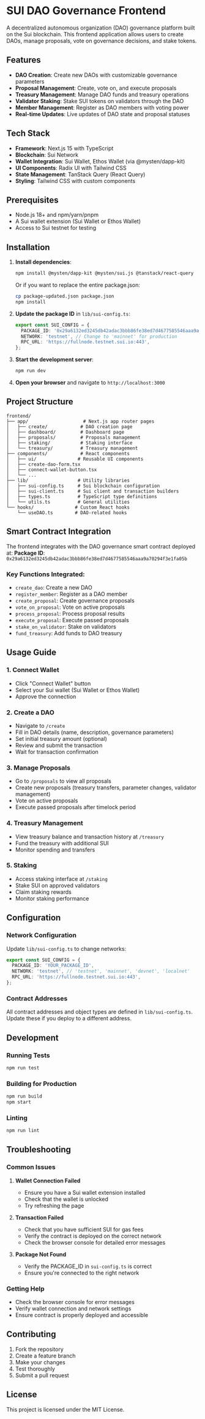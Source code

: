 # SUI DAO Governance Frontend

A decentralized autonomous organization (DAO) governance platform built on the Sui blockchain. This frontend application allows users to create DAOs, manage proposals, vote on governance decisions, and stake tokens.

## Features

- **DAO Creation**: Create new DAOs with customizable governance parameters
- **Proposal Management**: Create, vote on, and execute proposals
- **Treasury Management**: Manage DAO funds and treasury operations
- **Validator Staking**: Stake SUI tokens on validators through the DAO
- **Member Management**: Register as DAO members with voting power
- **Real-time Updates**: Live updates of DAO state and proposal statuses

## Tech Stack

- **Framework**: Next.js 15 with TypeScript
- **Blockchain**: Sui Network
- **Wallet Integration**: Sui Wallet, Ethos Wallet (via @mysten/dapp-kit)
- **UI Components**: Radix UI with Tailwind CSS
- **State Management**: TanStack Query (React Query)
- **Styling**: Tailwind CSS with custom components

## Prerequisites

- Node.js 18+ and npm/yarn/pnpm
- A Sui wallet extension (Sui Wallet or Ethos Wallet)
- Access to Sui testnet for testing

## Installation

1. **Install dependencies**:
   ```bash
   npm install @mysten/dapp-kit @mysten/sui.js @tanstack/react-query
   ```

   Or if you want to replace the entire package.json:
   ```bash
   cp package-updated.json package.json
   npm install
   ```

2. **Update the package ID** in `lib/sui-config.ts`:
   ```typescript
   export const SUI_CONFIG = {
     PACKAGE_ID: '0x29a6132ed3245db42adac3bbb86fe38ed7d4677585546aaa9a70294f3e1fa05b',
     NETWORK: 'testnet', // Change to 'mainnet' for production
     RPC_URL: 'https://fullnode.testnet.sui.io:443',
   };
   ```

3. **Start the development server**:
   ```bash
   npm run dev
   ```

4. **Open your browser** and navigate to `http://localhost:3000`

## Project Structure

```
frontend/
├── app/                    # Next.js app router pages
│   ├── create/            # DAO creation page
│   ├── dashboard/         # Dashboard page
│   ├── proposals/         # Proposals management
│   ├── staking/           # Staking interface
│   └── treasury/          # Treasury management
├── components/            # React components
│   ├── ui/               # Reusable UI components
│   ├── create-dao-form.tsx
│   ├── connect-wallet-button.tsx
│   └── ...
├── lib/                  # Utility libraries
│   ├── sui-config.ts     # Sui blockchain configuration
│   ├── sui-client.ts     # Sui client and transaction builders
│   ├── types.ts          # TypeScript type definitions
│   └── utils.ts          # General utilities
└── hooks/               # Custom React hooks
    └── useDAO.ts        # DAO-related hooks
```

## Smart Contract Integration

The frontend integrates with the DAO governance smart contract deployed at:
**Package ID**: `0x29a6132ed3245db42adac3bbb86fe38ed7d4677585546aaa9a70294f3e1fa05b`

### Key Functions Integrated:

- `create_dao`: Create a new DAO
- `register_member`: Register as a DAO member
- `create_proposal`: Create governance proposals
- `vote_on_proposal`: Vote on active proposals
- `process_proposal`: Process proposal results
- `execute_proposal`: Execute passed proposals
- `stake_on_validator`: Stake on validators
- `fund_treasury`: Add funds to DAO treasury

## Usage Guide

### 1. Connect Wallet
- Click "Connect Wallet" button
- Select your Sui wallet (Sui Wallet or Ethos Wallet)
- Approve the connection

### 2. Create a DAO
- Navigate to `/create`
- Fill in DAO details (name, description, governance parameters)
- Set initial treasury amount (optional)
- Review and submit the transaction
- Wait for transaction confirmation

### 3. Manage Proposals
- Go to `/proposals` to view all proposals
- Create new proposals (treasury transfers, parameter changes, validator management)
- Vote on active proposals
- Execute passed proposals after timelock period

### 4. Treasury Management
- View treasury balance and transaction history at `/treasury`
- Fund the treasury with additional SUI
- Monitor spending and transfers

### 5. Staking
- Access staking interface at `/staking`
- Stake SUI on approved validators
- Claim staking rewards
- Monitor staking performance

## Configuration

### Network Configuration
Update `lib/sui-config.ts` to change networks:

```typescript
export const SUI_CONFIG = {
  PACKAGE_ID: 'YOUR_PACKAGE_ID',
  NETWORK: 'testnet', // 'testnet', 'mainnet', 'devnet', 'localnet'
  RPC_URL: 'https://fullnode.testnet.sui.io:443',
};
```

### Contract Addresses
All contract addresses and object types are defined in `lib/sui-config.ts`. Update these if you deploy to a different address.

## Development

### Running Tests
```bash
npm run test
```

### Building for Production
```bash
npm run build
npm start
```

### Linting
```bash
npm run lint
```

## Troubleshooting

### Common Issues

1. **Wallet Connection Failed**
   - Ensure you have a Sui wallet extension installed
   - Check that the wallet is unlocked
   - Try refreshing the page

2. **Transaction Failed**
   - Check that you have sufficient SUI for gas fees
   - Verify the contract is deployed on the correct network
   - Check the browser console for detailed error messages

3. **Package Not Found**
   - Verify the PACKAGE_ID in `sui-config.ts` is correct
   - Ensure you're connected to the right network

### Getting Help

- Check the browser console for error messages
- Verify wallet connection and network settings
- Ensure contract is properly deployed and accessible

## Contributing

1. Fork the repository
2. Create a feature branch
3. Make your changes
4. Test thoroughly
5. Submit a pull request

## License

This project is licensed under the MIT License. 
